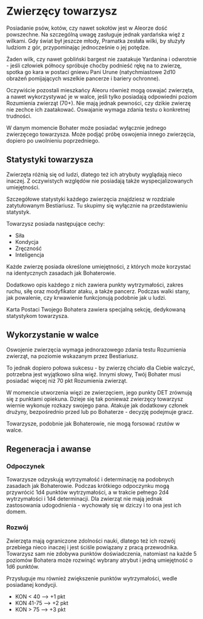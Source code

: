 # Zwierzęcy towarzysz

Posiadanie psów, kotów, czy nawet sokołów jest w Aleorze dość powszechne. Na szczególną uwagę zasługuje jednak yardańska więź z wilkami. Gdy świat był jeszcze młody, Pramatka zesłała wilki, by służyły ludziom z gór, przypominając jednocześnie o jej potędze.

Żaden wilk, czy nawet gobliński bargest nie zaatakuje Yardanina i odwrotnie - jeśli człowiek północy spróbuje choćby podnieść rękę na to zwierzę, spotka go kara w postaci gniewu Pani Urune (natychmiastowe 2d10 obrażeń pomijających wszelkie pancerze i bariery ochronne).

Oczywiście pozostali mieszkańcy Aleoru również mogą oswajać zwierzęta, a nawet wykorzystywać je w walce, jeśli tylko posiadają odpowiedni poziom Rozumienia zwierząt (70+). Nie mają jednak pewności, czy dzikie zwierzę nie zechce ich zaatakować. Oswajanie wymaga zdania testu o konkretnej trudności.

W danym momencie Bohater może posiadać wyłącznie jednego zwierzęcego towarzysza. Może podjąć próbę oswojenia innego zwierzęcia, dopiero po uwolnieniu poprzedniego.

## Statystyki towarzysza

Zwierzęta różnią się od ludzi, dlatego też ich atrybuty wyglądają nieco inaczej. Z oczywistych względów nie posiadają także wyspecjalizowanych umiejętności. 

Szczegółowe statystyki każdego zwierzęcia znajdziesz w rozdziale zatytułowanym Bestiariusz. Tu skupimy się wyłącznie na przedstawieniu statystyk.

Towarzysz posiada następujące cechy:

- Siła
- Kondycja
- Zręczność
- Inteligencja 

Każde zwierzę posiada określone umiejętności, z których może korzystać na identycznych zasadach jak Bohaterowie.

Dodatkowo opis każdego z nich zawiera punkty wytrzymałości, zakres ruchu, siłę oraz modyfikator ataku, a także pancerz. Podczas walki stany, jak powalenie, czy krwawienie funkcjonują podobnie jak u ludzi.

Karta Postaci Twojego Bohatera zawiera specjalną sekcję, dedykowaną statystykom towarzysza.

## Wykorzystanie w walce

Oswojenie zwierzęcia wymaga jednorazowego zdania testu Rozumienia zwierząt, na poziomie wskazanym przez Bestiariusz. 

To jednak dopiero połowa sukcesu - by zwierzę chciało dla Ciebie walczyć, potrzebna jest wyjątkowo silna więź. Innymi słowy, Twój Bohater musi posiadać więcej niż 70 pkt Rozumienia zwierząt.

W momencie utworzenia więzi ze zwierzęciem, jego punkty DET zrównują się z punktami opiekuna. Dzieje się tak ponieważ zwierzęcy towarzysz wiernie wykonuje rozkazy swojego pana. Atakuje jak dodatkowy członek drużyny, bezpośrednio przed lub po Bohaterze - decyzję podejmuje gracz.

Towarzysze, podobnie jak Bohaterowie, nie mogą forsować rzutów w walce.

## Regeneracja i awanse

### Odpoczynek

Towarzysze odzyskują wytrzymałość i determinację na podobnych zasadach jak Bohaterowie. Podczas krótkiego odpoczynku mogą przywrócić 1d4 punktów wytrzymałości, a w trakcie pełnego 2d4 wytrzymałości i 1d4 determinacji. Dla zwierząt nie mają jednak zastosowania udogodnienia - wychowały się w dziczy i to ona jest ich domem.

### Rozwój

Zwierzęta mają ograniczone zdolności nauki, dlatego też ich rozwój przebiega nieco inaczej i jest ściśle powiązany z pracą przewodnika. Towarzysz sam nie zdobywa punktów doświadczenia, natomiast na każde 5 poziomów Bohatera może rozwinąć wybrany atrybut i jedną umiejętność o 1d6 punktów.

Przysługuje mu również zwiększenie punktów wytrzymałości, wedle posiadanej kondycji.

- KON < 40 --> +1 pkt 
- KON 41-75 --> +2 pkt 
- KON > 75 --> +3 pkt   